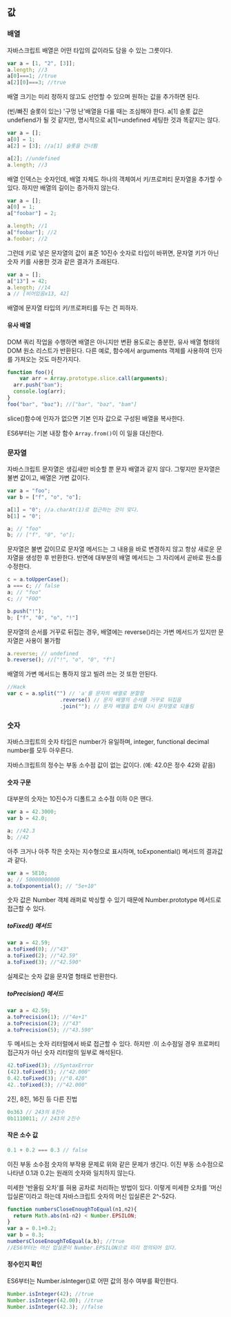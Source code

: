 ## 값

### 배열

자바스크립트 배열은 어떤 타입의 값이라도 담을 수 있는 그릇이다.

```javascript
var a = [1, "2", [3]];
a.length; //3
a[0]===1; //true
a[2][0]===3; //true
```

배열 크기는 미리 정하지 않고도 선언할 수 있으며 원하는 값을 추가하면 된다.

(빈/빠진 슬롯이 있는) '구멍 난'배열을 다룰 때는 조심해야 한다. a[1] 슬롯 값은 undefiend가 될 것 같지만, 명시적으로 a[1]=undefined 세팅한 것과 똑같지는 않다.

```javascript
var a = [];
a[0] = 1;
a[2] = [3]; //a[1] 슬롯을 건너뜀

a[2]; //undefined
a.length; //3
```

배열 인덱스는 숫자인데, 배열 자체도 하나의 객체여서 키/프로퍼티 문자열을 추가할 수 있다. 하지만 배열의 길이는 증가하지 않는다.

```javascript
var a = [];
a[0] = 1;
a["foobar"] = 2;

a.length; //1
a["foobar"]; //2
a.foobar; //2
```

그런데 키로 넣은 문자열의 값이 표준 10진수 숫자로 타입이 바뀌면, 문자열 키가 아닌 숫자 키를 사용한 것과 같은 결과가 초래된다.

```javascript
var a = [];
a["13"] = 42;
a.length; //14
a // [비어있음x13, 42]
```

배열에 문자열 타입의 키/프로퍼티를 두는 건 피하자.

#### 유사 배열

DOM 쿼리 작업을 수행하면 배열은 아니지만 변환 용도로는 충분한, 유사 배열 형태의 DOM 원소 리스트가 반환된다. 다른 예로, 함수에서 arguments 객체를 사용하여 인자를 가져오는 것도 마찬가지다.

```javascript
function foo(){
	var arr = Array.prototype.slice.call(arguments);
  arr.push("bam");
  console.log(arr);
}
foo("bar", "baz"); //["bar", "baz", "bam"]
```

slice()함수에 인자가 없으면 기본 인자 값으로 구성된 배열을 복사한다.

ES6부터는 기본 내장 함수 `Array.from()`이 이 일을 대신한다.



### 문자열

자바스크립트 문자열은 생김새만 비슷할 뿐 문자 배열과 같지 않다. 그렇지만 문자열은 불변 값이고, 배열은 가변 값이다.

```javascript
var a = "foo";
var b = ["f", "o", "o"];

a[1] = "0"; //a.charAt(1)로 접근하는 것이 맞다.
b[1] = "0";

a; // "foo"
b; // ["f", "0", "o"];
```

문자열은 불변 값이므로 문자열 메서드는 그 내용을 바로 변경하지 않고 항상 새로운 문자열을 생성한 후 반환한다. 반면에 대부분의 배열 메서드는 그 자리에서 곧바로 원소를 수정한다.

```javascript
c = a.toUpperCase();
a === c; // false
a; // "foo"
c; // "FOO"

b.push("!");
b; ["f", "0", "o", "!"]
```

문자열의 순서를 거꾸로 뒤집는 경우, 배열에는 reverse()라는 가변 메서드가 있지만 문자열은 사용이 불가함

```javascript
a.reverse; // undefined
b.reverse(); //["!", "o", "0", "f"]
```

배열의 가변 메서드는 통하지 않고 빌려 쓰는 것 또한 안된다. 

```javascript
//Hack
var c = a.split("") // 'a'를 문자의 배열로 분할함
				 .reverse() // 문자 배열의 순서를 거꾸로 뒤집음
				 .join(""); // 문자 배열을 합쳐 다시 문자열로 되돌림
```



### 숫자

자바스크립트의 숫자 타입은 number가 유일하며, integer, functional decimal number를 모두 아우른다.

자바스크립트의 정수는 부동 소수점 값이 없는 값이다. (예: 42.0은 정수 42와 같음)

#### 숫자 구문

대부분의 숫자는 10진수가 디폴트고 소수점 이하 0은 뗸다.

```javascript
var a = 42.3000;
var b = 42.0;

a; //42.3
b; //42
```

아주 크거나 아주 작은 숫자는 지수형으로 표시하며, toExponential() 메서드의 결과값과 같다.

```javascript
var a = 5E10;
a; // 50000000000
a.toExponential(); // "5e+10"
```

숫자 값은 Number 객체 래퍼로 박싱할 수 있기 때문에 Number.prototype 메서드로 접근할 수 있다.

##### toFixed() 메서드

```javascript
var a = 42.59;
a.toFixed(0); //"43"
a.toFixed(2); //"42.59"
a.toFixed(3); //"42.590"
```

실제로는 숫자 값을 문자열 형태로 반환한다.

##### toPrecision() 메서드

```javascript
var a = 42.59;
a.toPrecision(1); //"4e+1"
a.toPrecision(2); //"43"
a.toPrecision(5); //"43.590"
```

두 메서드는 숫자 리터럴에서 바로 접근할 수 있다. 하지만 .이 소수점일 경우 프로퍼티 접근자가 아닌 숫자 리터럴의 일부로 해석된다.

```javascript
42.toFixed(3); //SyntaxError
(42).toFixed(3); //"42.000"
0.42.toFixed(3); //"0.420"
42..toFixed(3); //"42.000"
```

2진, 8진, 16진 등 다른 진법

```javascript
0o363 // 243의 8진수
0b1110011; // 243의 2진수
```



#### 작은 소수 값

```javascript
0.1 + 0.2 === 0.3 // false
```

이진 부동 소수점 숫자의 부작용 문제로 위와 같은 문제가 생긴다. 이진 부동 소수점으로 나타낸 0.1과 0.2는 원래의 숫자와 일치하지 않는다.

미세한 '반올림 오차'를 혀용 공차로 처리하는 방법이 있다. 이렇게 미세한 오차를 '머신 입실론'이라고 하는데 자바스크립트 숫자의 머신 입실론은 2^-52다.

```javascript
function numbersCloseEnoughToEqual(n1,n2){
  return Math.abs(n1-n2) < Number.EPSILON;
}
var a = 0.1+0.2;
var b = 0.3;
numbersCloseEnoughToEqual(a,b); //true
//ES6부터는 머신 입실론이 Number.EPSILON으로 미리 정의되어 있다.
```



#### 정수인지 확인

ES6부터는 Number.isInteger()로 어떤 값의 정수 여부를 확인한다.

```javascript
Number.isInteger(42); //true
Number.isInteger(42.00); //true
Number.isInteger(42.3); //false
```

